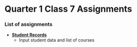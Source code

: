 # Quarter 1 Class 7 Assignments

### List of assignments

 - **[Student Records](https://github.com/sadiqmalik/PIAIC/blob/main/AIC/Quarter1/Assignments/Class6/Lecture7_StudentsRecord.py)**
	 - Input student data and list of courses